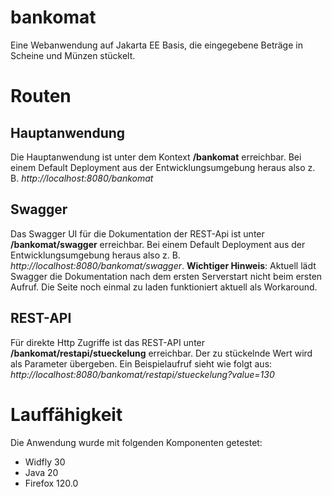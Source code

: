 # bankomat
Eine Webanwendung auf Jakarta EE Basis, die eingegebene Beträge in Scheine und Münzen stückelt.

# Routen
## Hauptanwendung
Die Hauptanwendung ist unter dem Kontext **/bankomat** erreichbar. Bei einem Default Deployment aus der Entwicklungsumgebung heraus also z. B. *http://localhost:8080/bankomat*
## Swagger
Das Swagger UI für die Dokumentation der REST-Api ist unter **/bankomat/swagger** erreichbar. Bei einem Default Deployment aus der Entwicklungsumgebung heraus also z. B. *http://localhost:8080/bankomat/swagger*. **Wichtiger Hinweis**: Aktuell lädt Swagger die Dokumentation nach dem ersten Serverstart nicht beim ersten Aufruf. Die Seite noch einmal zu laden funktioniert aktuell als Workaround.
## REST-API
Für direkte Http Zugriffe ist das REST-API unter **/bankomat/restapi/stueckelung** erreichbar. Der zu stückelnde Wert wird als Parameter übergeben. Ein Beispielaufruf sieht wie folgt aus: *http://localhost:8080/bankomat/restapi/stueckelung?value=130*

# Lauffähigkeit
Die Anwendung wurde mit folgenden Komponenten getestet:
- Widfly 30
- Java 20
- Firefox 120.0
